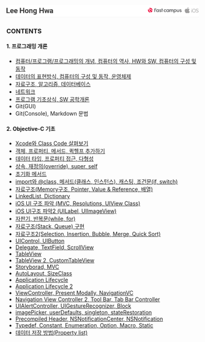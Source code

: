 <img src="https://github.com/LeeHongHwa/LeeHongHwa/blob/master/img/title.png"/>

### CONTENTS

#### 1. 프로그래밍 개론
  - [컴퓨터/프로그램/프로그래밍의 개념, 컴퓨터의 역사, HW와 SW, 컴퓨터의 구성 및 동작]
  - [데이터의 표현방식, 컴퓨터의 구성 및 동작, 운영체제]
  - [자료구조, 알고리즘, 데이터베이스]
  - [네트워크]
  - [프로그램 기초상식, SW 공학개론]
  - Git(GUI)
  - Git(Console), Markdown 문법

#### 2. Objective-C 기초
  - [Xcode와 Class Code 살펴보기]
  - [객체, 프로퍼티, 메서드, 퀵헬프 추가하기]
  - [데이터 타입, 프로퍼티 접근, 다형성]
  - [상속, 재정의(override), super, self]
  - [초기화 메서드]
  - [import와 @class, 메서드(클래스, 인스턴스), 캐스팅, 조건문(if, switch)]
  - [자료구조(Memory구조, Pointer, Value & Reference, 배열)]
  - [LinkedList, Dictionary]
  - [iOS UI 구조 파악 (MVC, Resolutions, UIView Class)]
  - [iOS UI구조 파악2 (UILabel, UIImageView)]
  - [자판기, 반복문(while, for)]
  - [자료구조(Stack, Queue) 구현]
  - [자료구조2(Selection, Insertion, Bubble, Merge, Quick Sort)]
  - [UIControl, UIButton]
  - [Delegate, TextField, ScrollView]
  - [TableView]
  - [TableView 2, CustomTableView]
  - [Storyborad, MVC]
  - [AutoLayout, SizeClass]
  - [Application Lifecycle]
  - [Application Lifecycle 2]
  - [ViewController, Present Modally, NavigationVC]
  - [Navigation View Controller 2, Tool Bar, Tab Bar Controller]
  - [UIAlertController, UIGestureRecognizer, Block]
  - [imagePicker, userDefaults, singleton, stateRestoration]
  - [Precompiled Header, NSNotificationCenter, NSNotification]
  - [Typedef, Constant, Enumeration, Option, Macro, Static]
  - [데이터 저장 방법(Property list)]

[//]: # (These are reference links used in the body of this note and get stripped out when the markdown processor does its job. There is no need to format nicely because it shouldn't be seen. Thanks SO - http://stackoverflow.com/questions/4823468/store-comments-in-markdown-syntax)

  [컴퓨터/프로그램/프로그래밍의 개념, 컴퓨터의 역사, HW와 SW, 컴퓨터의 구성 및 동작]: <https://github.com/LeeHongHwa/LeeHongHwa/blob/class/class/160905.pdf>

  [데이터의 표현방식, 컴퓨터의 구성 및 동작, 운영체제]: <https://github.com/LeeHongHwa/LeeHongHwa/blob/class/class/160906.pdf>

  [자료구조, 알고리즘, 데이터베이스]: <https://github.com/LeeHongHwa/LeeHongHwa/blob/class/class/160907.pdf>

  [네트워크]: <https://github.com/LeeHongHwa/LeeHongHwa/blob/class/class/160908.pdf>

  [프로그램 기초상식, SW 공학개론]: <https://github.com/LeeHongHwa/LeeHongHwa/blob/class/class/160909.pdf>

  [Xcode와 Class Code 살펴보기]: <https://github.com/LeeHongHwa/LeeHongHwa/blob/class/class/160919_Xcode%2CObject/160919_Xcode%2CObject.md>

  [객체, 프로퍼티, 메서드, 퀵헬프 추가하기]: <https://github.com/LeeHongHwa/LeeHongHwa/blob/class/class/160920_Object%2CMethod%2CProperty%2CQuickHelp/160920_Object%2CMethod%2CProperty%2CQuickHelp.md>

  [데이터 타입, 프로퍼티 접근, 다형성]: <https://github.com/LeeHongHwa/LeeHongHwa/blob/class/class/160921_%EB%8D%B0%EC%9D%B4%ED%84%B0%ED%83%80%EC%9E%85%2C%ED%94%84%EB%A1%9C%ED%8D%BC%ED%8B%B0%EC%A0%91%EA%B7%BC%2C%EB%8B%A4%ED%98%95%EC%84%B1/160921_%EB%8D%B0%EC%9D%B4%ED%84%B0%ED%83%80%EC%9E%85%2C%ED%94%84%EB%A1%9C%ED%8D%BC%ED%8B%B0%EC%A0%91%EA%B7%BC%2C%EB%8B%A4%ED%98%95%EC%84%B1.md>

  [상속, 재정의(override), super, self]: <https://github.com/LeeHongHwa/LeeHongHwa/blob/class/class/160922_%EC%83%81%EC%86%8D%2C%EC%9E%AC%EC%A0%95%EC%9D%98%2CSelf%2CSuper/160922_%EC%83%81%EC%86%8D%2C%EC%9E%AC%EC%A0%95%EC%9D%98%2CSelf%2CSuper.md>

  [초기화 메서드]: <https://github.com/LeeHongHwa/LeeHongHwa/blob/class/class/160923_%EC%B4%88%EA%B8%B0%ED%99%94%EB%A9%94%EC%84%9C%EB%93%9C/160923_%EC%B4%88%EA%B8%B0%ED%99%94%EB%A9%94%EC%84%9C%EB%93%9C.md>

  [import와 @class, 메서드(클래스, 인스턴스), 캐스팅, 조건문(if, switch)]: <https://github.com/LeeHongHwa/LeeHongHwa/blob/class/class/160926_%EA%B0%81%EC%A2%85%EC%97%B0%EC%82%B0%2Cmethod(class%2C%20instance)%2Cif%2Cswitch/160926_%EA%B0%81%EC%A2%85%EC%97%B0%EC%82%B0%2Cmethod(class%2C%20instance)%2Cif%2Cswitch.md>

  [자료구조(Memory구조, Pointer, Value & Reference, 배열)]: <https://github.com/LeeHongHwa/LeeHongHwa/blob/class/class/160927_%EC%9E%90%EB%A3%8C%EA%B5%AC%EC%A1%B0(Memory%EA%B5%AC%EC%A1%B0%2CPointer%2CValue%26Reference%2C%EB%B0%B0%EC%97%B4)/160927_%EC%9E%90%EB%A3%8C%EA%B5%AC%EC%A1%B0(Memory%EA%B5%AC%EC%A1%B0%2CPointer%2CValue%26Reference%2C%EB%B0%B0%EC%97%B4).md>

  [LinkedList, Dictionary]: <https://github.com/LeeHongHwa/LeeHongHwa/blob/class/class/160928_LinkedList%2CDictionary/160928_LinkedList%2CDictionary.md>

  [iOS UI 구조 파악 (MVC, Resolutions, UIView Class)]: <https://github.com/LeeHongHwa/LeeHongHwa/blob/class/class/160929_iOSUI%EA%B5%AC%EC%A1%B0%ED%8C%8C%EC%95%85(MVC%2CResolutions%2CUIViewClass)/160929_iOSUI%EA%B5%AC%EC%A1%B0%ED%8C%8C%EC%95%85(MVC%2CResolutions%2CUIViewClass).md>

  [iOS UI구조 파악2 (UILabel, UIImageView)]: <https://github.com/LeeHongHwa/LeeHongHwa/blob/class/class/160930_iOSUI%EA%B5%AC%EC%A1%B0%ED%8C%8C%EC%95%852(UILabel%2CUIImageView)/160930_iOSUI%EA%B5%AC%EC%A1%B0%ED%8C%8C%EC%95%852(UILabel%2CUIImageView).md>

  [자판기, 반복문(while, for)]: <https://github.com/LeeHongHwa/LeeHongHwa/blob/class/class/161004_%EC%9E%90%ED%8C%90%EA%B8%B0%2C%EB%B0%98%EB%B3%B5%EB%AC%B8(while%2Cfor)/161004_%EC%9E%90%ED%8C%90%EA%B8%B0%2C%EB%B0%98%EB%B3%B5%EB%AC%B8(while%2Cfor).md>

  [자료구조(Stack, Queue) 구현]: <https://github.com/LeeHongHwa/LeeHongHwa/blob/class/class/161006_%EC%9E%90%EB%A3%8C%EA%B5%AC%EC%A1%B0(Stack%2CQueue)%EA%B5%AC%ED%98%84/161006_%EC%9E%90%EB%A3%8C%EA%B5%AC%EC%A1%B0(Stack%2CQueue)%EA%B5%AC%ED%98%84.md>

  [자료구조2(Selection, Insertion, Bubble, Merge, Quick Sort)]: <https://github.com/LeeHongHwa/LeeHongHwa/blob/class/class/161007_%EC%9E%90%EB%A3%8C%EA%B5%AC%EC%A1%B02(Selection%2CInsertion%2CBubble%2CMerge%2CQuickSort)/161007_%EC%9E%90%EB%A3%8C%EA%B5%AC%EC%A1%B02(Selection%2CInsertion%2CBubble%2CMerge%2CQuickSort).md>

  [UIControl, UIButton]: <https://github.com/LeeHongHwa/LeeHongHwa/blob/class/class/161010_UIControl%2CUIButton/161010_UIControl%2CUIButton.md>

  [Delegate, TextField, ScrollView]: <https://github.com/LeeHongHwa/LeeHongHwa/tree/class/class/161011_Delegate%2CTextField%2CScrollView>

  [TableView]: <https://github.com/LeeHongHwa/LeeHongHwa/blob/class/class/161013_TableView/161013_TableView.md>

  [TableView 2, CustomTableView]: <https://github.com/LeeHongHwa/LeeHongHwa/blob/class/class/161014_TableView2%2CCustomTableView/161014_TableView2%2CCustomTableView.md>

  [Storyborad, MVC]: <https://github.com/LeeHongHwa/LeeHongHwa/blob/class/class/161017_Storyborad%2CMVC/161017_Storyborad%2CMVC.md>

  [AutoLayout, SizeClass]: <https://github.com/LeeHongHwa/LeeHongHwa/blob/class/class/161018_AutoLayout%2CSizeClass/161018_AutoLayout%2CSizeClass.md>

  [Application Lifecycle]: <https://github.com/LeeHongHwa/LeeHongHwa/blob/class/class/161020_ApplicationLifecycle/161020_ApplicationLifecycle.md>

  [Application Lifecycle 2]: <https://github.com/LeeHongHwa/LeeHongHwa/blob/class/class/161021_ApplicationLifeCycle2/161021_ApplicationLifeCycle2.md>

  [ViewController, Present Modally, NavigationVC]: <https://github.com/LeeHongHwa/LeeHongHwa/blob/class/class/161024_ViewController%2CPresentModally%2CNavigationVC/161024_ViewController%2CPresentModally%2CNavigationVC.md>

  [Navigation View Controller 2, Tool Bar, Tab Bar Controller]: <https://github.com/LeeHongHwa/LeeHongHwa/blob/class/class/161025_NavigationViewController2%2CToolBar%2CTabBarController/161025_NavigationViewController2%2CToolBar%2CTabBarController.md>

  [UIAlertController, UIGestureRecognizer, Block]: <https://github.com/LeeHongHwa/LeeHongHwa/blob/class/class/161027_UIAlertController%2CUIGestureRecognizer%2CBlock/161027_UIAlertController%2CUIGestureRecognizer%2CBlock.md>

  [imagePicker, userDefaults, singleton, stateRestoration]: <https://github.com/LeeHongHwa/LeeHongHwa/blob/class/class/161028_imagePicker%2CuserDefaults%2Csingleton%2CstateRestoration/161028_imagePicker%2CuserDefaults%2Csingleton%2CstateRestoration.md>

  [Precompiled Header, NSNotificationCenter, NSNotification]: <https://github.com/LeeHongHwa/LeeHongHwa/blob/class/class/161031_PrecompiledHeader%2CNSNotificationCenter%2CNSNotification/161031_PrecompiledHeader%2CNSNotificationCenter%2CNSNotification.md>

  [Typedef, Constant, Enumeration, Option, Macro, Static]: <https://github.com/LeeHongHwa/LeeHongHwa/blob/class/class/161101_Typedef%2CConstant%2CEnumeration%2COption%2CMacro%2CStatic/161101_Typedef%2CConstant%2CEnumeration%2COption%2CMacro%2CStatic.md>

  [데이터 저장 방법(Property list)]: <https://github.com/LeeHongHwa/LeeHongHwa/blob/class/class/161103_Plist%2CHakerton/161103_Plist%2CHakerton.md>